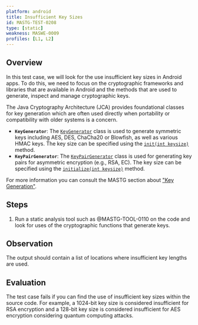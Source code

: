 ```yaml
---
platform: android
title: Insufficient Key Sizes 
id: MASTG-TEST-0208
type: [static]
weakness: MASWE-0009
profiles: [L1, L2]
---
```


## Overview

In this test case, we will look for the use insufficient key sizes in Android apps. To do this, we need to focus on the cryptographic frameworks and libraries that are available in Android and the methods that are used to generate, inspect and manage cryptographic keys.

The Java Cryptography Architecture (JCA) provides foundational classes for key generation which are often used directly when portability or compatibility with older systems is a concern.

- **`KeyGenerator`**: The [`KeyGenerator`](https://developer.android.com/reference/javax/crypto/KeyGenerator) class is used to generate symmetric keys including AES, DES, ChaCha20 or Blowfish, as well as various HMAC keys. The key size can be specified using the [`init(int keysize)`](https://developer.android.com/reference/javax/crypto/KeyGenerator#init(int)) method.
- **`KeyPairGenerator`**: The [`KeyPairGenerator`](https://developer.android.com/reference/java/security/KeyPairGenerator) class is used for generating key pairs for asymmetric encryption (e.g., RSA, EC). The key size can be specified using the [`initialize(int keysize)`](https://developer.android.com/reference/java/security/KeyPairGenerator#initialize(int)) method.

For more information you can consult the MASTG section about ["Key Generation"](../../../Document/0x05e-Testing-Cryptography.md#key-generation).

## Steps

1. Run a static analysis tool such as @MASTG-TOOL-0110 on the code and look for uses of the cryptographic functions that generate keys.

## Observation

The output should contain a list of locations where insufficient key lengths are used.

## Evaluation

The test case fails if you can find the use of insufficient key sizes within the source code. For example, a 1024-bit key size is considered insufficient for RSA encryption and a 128-bit key size is considered insufficient for AES encryption considering quantum computing attacks.
